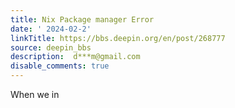 ```yaml
---
title: Nix Package manager Error
date: ' 2024-02-2'
linkTitle: https://bbs.deepin.org/en/post/268777
source: deepin_bbs
description:  d***m@gmail.com 
disable_comments: true
---
```

When we in
